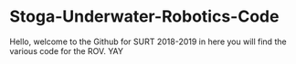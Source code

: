 # Stoga-Underwater-Robotics-Code
Hello, welcome to the Github for SURT 2018-2019 in here you will find the various code for the ROV. YAY

